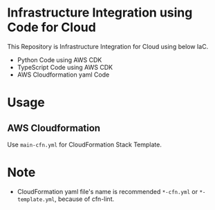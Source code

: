 # Infrastructure Integration using Code for Cloud

This Repository is Infrastructure Integration for Cloud using below IaC.

- Python Code using AWS CDK
- TypeScript Code using AWS CDK
- AWS Cloudformation yaml Code

# Usage

## AWS Cloudformation

Use `main-cfn.yml` for CloudFormation Stack Template.

# Note

- CloudFormation yaml file's name is recommended `*-cfn.yml` or `*-template.yml`, because of cfn-lint.
